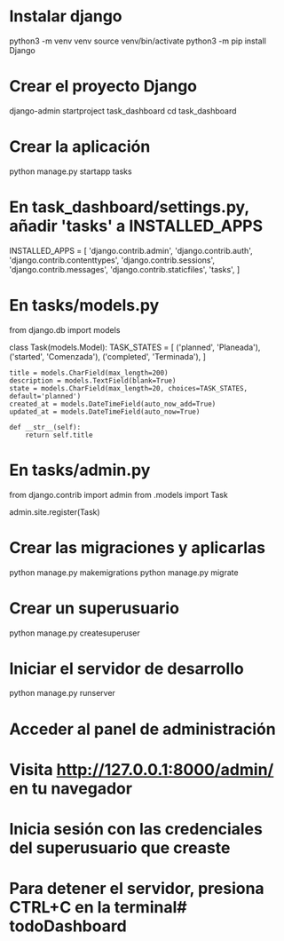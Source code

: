 # Instalar django
python3 -m venv venv
source venv/bin/activate
python3 -m pip install Django

# Crear el proyecto Django
django-admin startproject task_dashboard
cd task_dashboard

# Crear la aplicación
python manage.py startapp tasks

# En task_dashboard/settings.py, añadir 'tasks' a INSTALLED_APPS

INSTALLED_APPS = [
    'django.contrib.admin',
    'django.contrib.auth',
    'django.contrib.contenttypes',
    'django.contrib.sessions',
    'django.contrib.messages',
    'django.contrib.staticfiles',
    'tasks',
]

# En tasks/models.py
from django.db import models

class Task(models.Model):
    TASK_STATES = [
        ('planned', 'Planeada'),
        ('started', 'Comenzada'),
        ('completed', 'Terminada'),
    ]
    
    title = models.CharField(max_length=200)
    description = models.TextField(blank=True)
    state = models.CharField(max_length=20, choices=TASK_STATES, default='planned')
    created_at = models.DateTimeField(auto_now_add=True)
    updated_at = models.DateTimeField(auto_now=True)

    def __str__(self):
        return self.title

# En tasks/admin.py
from django.contrib import admin
from .models import Task

admin.site.register(Task)

# Crear las migraciones y aplicarlas
python manage.py makemigrations
python manage.py migrate

# Crear un superusuario
python manage.py createsuperuser

# Iniciar el servidor de desarrollo
python manage.py runserver

# Acceder al panel de administración
# Visita http://127.0.0.1:8000/admin/ en tu navegador
# Inicia sesión con las credenciales del superusuario que creaste

# Para detener el servidor, presiona CTRL+C en la terminal# todoDashboard
